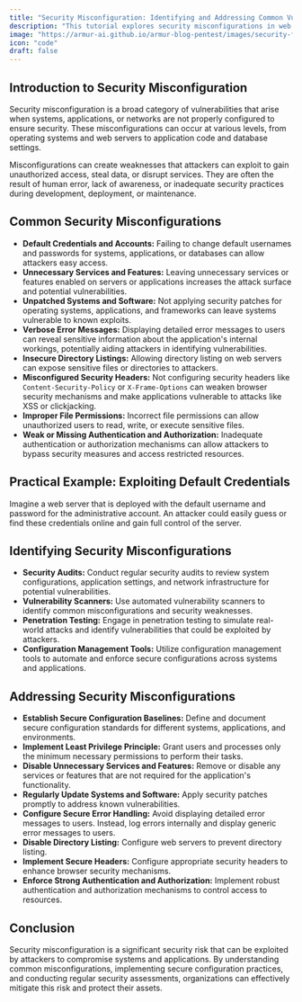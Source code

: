 ```yaml
---
title: "Security Misconfiguration: Identifying and Addressing Common Vulnerabilities"
description: "This tutorial explores security misconfigurations in web applications and systems, highlighting common vulnerabilities and best practices for securing configurations."
image: "https://armur-ai.github.io/armur-blog-pentest/images/security-fundamentals.png"
icon: "code"
draft: false
---
```

## Introduction to Security Misconfiguration

Security misconfiguration is a broad category of vulnerabilities that arise when systems, applications, or networks are not properly configured to ensure security. These misconfigurations can occur at various levels, from operating systems and web servers to application code and database settings. 

Misconfigurations can create weaknesses that attackers can exploit to gain unauthorized access, steal data, or disrupt services. They are often the result of human error, lack of awareness, or inadequate security practices during development, deployment, or maintenance.

## Common Security Misconfigurations

* **Default Credentials and Accounts:**  Failing to change default usernames and passwords for systems, applications, or databases can allow attackers easy access.
* **Unnecessary Services and Features:**  Leaving unnecessary services or features enabled on servers or applications increases the attack surface and potential vulnerabilities.
* **Unpatched Systems and Software:**  Not applying security patches for operating systems, applications, and frameworks can leave systems vulnerable to known exploits.
* **Verbose Error Messages:**  Displaying detailed error messages to users can reveal sensitive information about the application's internal workings, potentially aiding attackers in identifying vulnerabilities.
* **Insecure Directory Listings:**  Allowing directory listing on web servers can expose sensitive files or directories to attackers.
* **Misconfigured Security Headers:**  Not configuring security headers like `Content-Security-Policy` or `X-Frame-Options` can weaken browser security mechanisms and make applications vulnerable to attacks like XSS or clickjacking.
* **Improper File Permissions:**  Incorrect file permissions can allow unauthorized users to read, write, or execute sensitive files.
* **Weak or Missing Authentication and Authorization:**  Inadequate authentication or authorization mechanisms can allow attackers to bypass security measures and access restricted resources.

## Practical Example: Exploiting Default Credentials

Imagine a web server that is deployed with the default username and password for the administrative account. An attacker could easily guess or find these credentials online and gain full control of the server.

## Identifying Security Misconfigurations

* **Security Audits:** Conduct regular security audits to review system configurations, application settings, and network infrastructure for potential vulnerabilities.
* **Vulnerability Scanners:** Use automated vulnerability scanners to identify common misconfigurations and security weaknesses.
* **Penetration Testing:**  Engage in penetration testing to simulate real-world attacks and identify vulnerabilities that could be exploited by attackers.
* **Configuration Management Tools:**  Utilize configuration management tools to automate and enforce secure configurations across systems and applications.

## Addressing Security Misconfigurations

* **Establish Secure Configuration Baselines:**  Define and document secure configuration standards for different systems, applications, and environments.
* **Implement Least Privilege Principle:**  Grant users and processes only the minimum necessary permissions to perform their tasks.
* **Disable Unnecessary Services and Features:**  Remove or disable any services or features that are not required for the application's functionality.
* **Regularly Update Systems and Software:**  Apply security patches promptly to address known vulnerabilities.
* **Configure Secure Error Handling:**  Avoid displaying detailed error messages to users. Instead, log errors internally and display generic error messages to users.
* **Disable Directory Listing:**  Configure web servers to prevent directory listing.
* **Implement Secure Headers:**  Configure appropriate security headers to enhance browser security mechanisms.
* **Enforce Strong Authentication and Authorization:**  Implement robust authentication and authorization mechanisms to control access to resources.


## Conclusion

Security misconfiguration is a significant security risk that can be exploited by attackers to compromise systems and applications. By understanding common misconfigurations, implementing secure configuration practices, and conducting regular security assessments, organizations can effectively mitigate this risk and protect their assets.
